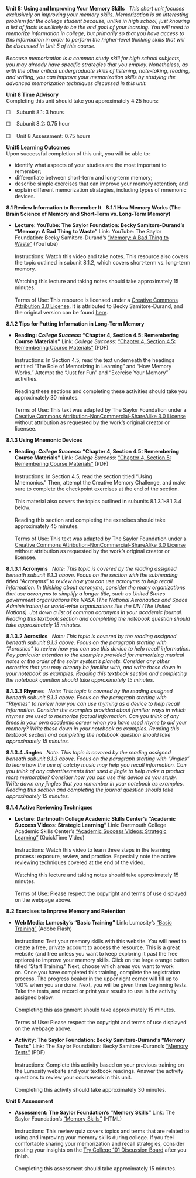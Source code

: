 **Unit 8: Using and Improving Your Memory Skills** <span id="8"></span> 
*This short unit focuses exclusively on improving your memory skills.
Memorization is an interesting problem for the college student because,
unlike in high school, just knowing a list of facts is unlikely to be
the end goal of your learning. You will need to memorize information in
college, but primarily so that you have access to this information in
order to perform the higher-level thinking skills that will be discussed
in Unit 5 of this course.  
    
 Because memorization is a common study skill for high school subjects,
you may already have specific strategies that you employ. Nonetheless,
as with the other critical undergraduate skills of listening,
note-taking, reading, and writing, you can improve your memorization
skills by studying the advanced memorization techniques discussed in
this unit.*

**Unit 8 Time Advisory**  
Completing this unit should take you approximately 4.25 hours:  
  
 ☐    Subunit 8.1: 3 hours  
  
 ☐    Subunit 8.2: 0.75 hour  
    
 ☐    Unit 8 Assessment: 0.75 hours

**Unit8 Learning Outcomes**  
Upon successful completion of this unit, you will be able to:
-   identify what aspects of your studies are the most important to
    remember;
-   differentiate between short-term and long-term memory;
-   describe simple exercises that can improve your memory retention;
    and
-   explain different memorization strategies, including types of
    mnemonic devices.

**8.1 Review Information to Remember It** <span id="8.1"></span> 
**8.1.1 How Memory Works (The Brain Science of Memory and Short-Term vs.
Long-Term Memory)** <span id="8.1.1"></span> 
-   **Lecture: YouTube: The Saylor Foundation: Becky Samitore-Durand’s
    “Memory: A Bad Thing to Waste”**
    Link: YouTube: The Saylor Foundation: Becky Samitore-Durand’s
    [“Memory: A Bad Thing to
    Waste”](http://www.youtube.com/watch?feature=player_embedded&v=SB3rYiK5z2E) (YouTube)  
        
     Instructions: Watch this video and take notes. This resource also
    covers the topic outlined in subunit 8.1.2, which covers short-term
    vs. long-term memory.  
        
     Watching this lecture and taking notes should take approximately 15
    minutes.  
        
     Terms of Use: This resource is licensed under a [Creative Commons
    Attribution 3.0
    License](http://creativecommons.org/licenses/by/3.0/). It is
    attributed to Becky Samitore-Durand, and the original version can be
    found
    [here](http://www.youtube.com/watch?feature=player_embedded&v=SB3rYiK5z2E).

**8.1.2 Tips for Putting Information in Long-Term Memory** <span
id="8.1.2"></span> 
-   **Reading: *College Success*: “Chapter 4, Section 4.5: Remembering
    Course Materials”**
    Link: *College Success*: [“Chapter 4, Section 4.5: Remembering
    Course
    Materials”](https://resources.saylor.org/archived/textbooks/College%20Success.pdf)
    (PDF)  
        
     Instructions: In Section 4.5, read the text underneath the headings
    entitled “The Role of Memorizing in Learning” and “How Memory
    Works.” Attempt the “Just for Fun” and “Exercise Your Memory”
    activities.  
        
     Reading these sections and completing these activities should take
    you approximately 30 minutes.  
        
     Terms of Use: This text was adapted by The Saylor Foundation under
    a [Creative Commons Attribution-NonCommercial-ShareAlike 3.0
    License](http://creativecommons.org/licenses/by-nc-sa/3.0/) without
    attribution as requested by the work’s original creator or licensee.

**8.1.3 Using Mnemonic Devices** <span id="8.1.3"></span> 
-   **Reading: *College Success*: “Chapter 4, Section 4.5: Remembering
    Course Materials”**
    Link: *College Success*: [“Chapter 4, Section 5: Remembering Course
    Materials”](https://resources.saylor.org/archived/textbooks/College%20Success.pdf)
    (PDF)  
        
     Instructions: In Section 4.5, read the section titled “Using
    Mnemonics.” Then, attempt the Creative Memory Challenge, and make
    sure to complete the checkpoint exercises at the end of the
    section.  
        
     This material also covers the topics outlined in subunits
    8.1.3.1-8.1.3.4 below.  
        
     Reading this section and completing the exercises should take
    approximately 45 minutes.  
        
     Terms of Use: This text was adapted by The Saylor Foundation under
    a [Creative Commons Attribution-NonCommercial-ShareAlike 3.0
    License](http://creativecommons.org/licenses/by-nc-sa/3.0/) without
    attribution as requested by the work’s original creator or licensee.

**8.1.3.1 Acronyms** <span id="8.1.3.1"></span> 
*Note: This topic is covered by the reading assigned beneath
subunit 8.1.3 above. Focus on the section with the subheading titled
“Acronyms” to review how you can use acronyms to help recall
information. In thinking about acronyms, consider the many organizations
that use acronyms to simplify a longer title, such as United States
government organizations like NASA (The National Aeronautics and Space
Administration) or world-wide organizations like the UN (The United
Nations). Jot down a list of common acronyms in your academic journal.
Reading this textbook section and completing the notebook question
should take approximately 15 minutes.*

**8.1.3.2 Acrostics** <span id="8.1.3.2"></span> 
*Note: This topic is covered by the reading assigned beneath
subunit 8.1.3 above. Focus on the paragraph starting with “Acrostics” to
review how you can use this device to help recall information. Pay
particular attention to the examples provided for memorizing musical
notes or the order of the solar system’s planets. Consider any other
acrostics that you may already be familiar with, and write these down in
your notebook as examples. Reading this textbook section and completing
the notebook question should take approximately 15 minutes.*

**8.1.3.3 Rhymes** <span id="8.1.3.3"></span> 
*Note: This topic is covered by the reading assigned beneath
subunit 8.1.3 above. Focus on the paragraph starting with “Rhymes” to
review how you can use rhyming as a device to help recall information.
Consider the examples provided about familiar ways in which rhymes are
used to memorize factual information. Can you think of any times in your
own academic career when you have used rhyme to aid your memory? Write
these down in your notebook as examples. Reading this textbook section
and completing the notebook question should take approximately 15
minutes.*

**8.1.3.4 Jingles** <span id="8.1.3.4"></span> 
*Note: This topic is covered by the reading assigned beneath subunit
8.1.3 above. Focus on the paragraph starting with “Jingles” to learn how
the use of catchy music may help you recall information. Can you think
of any advertisements that used a jingle to help make a product more
memorable? Consider how you can use this device as you study. Write down
any jingles that you remember in your notebook as examples. Reading this
section and completing the journal question should take approximately 15
minutes.*

**8.1.4 Active Reviewing Techniques** <span id="8.1.4"></span> 
-   **Lecture: Dartmouth College Academic Skills Center’s “Academic
    Success Videos: Strategic Learning”**
    Link: Dartmouth College Academic Skills Center’s [“Academic Success
    Videos: Strategic
    Learning”](http://www.dartmouth.edu/~acskills/videos/video_sl.html) (QuickTime
    Video)  
        
     Instructions: Watch this video to learn three steps in the learning
    process: exposure, review, and practice. Especially note the active
    reviewing techniques covered at the end of the video.  
        
     Watching this lecture and taking notes should take approximately 15
    minutes.  
        
     Terms of Use: Please respect the copyright and terms of use
    displayed on the webpage above.

**8.2 Exercises to Improve Memory and Retention** <span
id="8.2"></span> 
-   **Web Media: Lumosity’s “Basic Training”**
    Link: Lumosity’s [“Basic Training”](http://www.lumosity.com/) (Adobe
    Flash)  
        
     Instructions: Test your memory skills with this website. You will
    need to create a free, private account to access the resource. This
    is a great website (and free unless you want to keep exploring it
    past the free options) to improve your memory skills. Click on the
    large orange button titled “Start Training.” Next, choose which
    areas you want to work on. Once you have completed this training,
    complete the registration process. The progress beaker in the upper
    right corner will fill up to 100% when you are done. Next, you will
    be given three beginning tests. Take the tests, and record or print
    your results to use in the activity assigned below.  
        
     Completing this assignment should take approximately 15 minutes.  
        
     Terms of Use: Please respect the copyright and terms of use
    displayed on the webpage above.

-   **Activity: The Saylor Foundation: Becky Samitore-Durand’s “Memory
    Tests”**
    Link: The Saylor Foundation: Becky Samitore-Durand’s [“Memory
    Tests”](https://resources.saylor.org/archived/wp-content/uploads/2012/01/TRYCOLLEGE-7.2.pdf) (PDF)  
        
     Instructions: Complete this activity based on your previous
    training on the Lumosity website and your textbook readings. Answer
    the activity questions to review your coursework in this unit.  
        
     Completing this activity should take approximately 30 minutes.

**Unit 8 Assessment** <span id="8.3"></span> 
-   **Assessment: The Saylor Foundation’s “Memory Skills”**
    Link: The Saylor Foundation’s [“Memory
    Skills”](http://school.saylor.org/mod/quiz/view.php?id=1880)
    (HTML)  
        
     Instructions: This review quiz covers topics and terms that are
    related to using and improving your memory skills during college. If
    you feel comfortable sharing your memorization and recall
    strategies, consider posting your insights on the [Try College 101
    Discussion Board](http://forums.saylor.org/topic/memory-skills/)
    after you finish.  
        
     Completing this assessment should take approximately 15 minutes.


